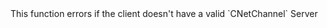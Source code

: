 <function name="GetOutSequenceNrAck" parent="CBaseClient" type="classfunc">
	<description>
		<note>
			This function errors if the client doesn't have a valid `CNetChannel`
		</note>
		<added version="0.7"></added>
	</description>
	<realm>Server</realm>
	<rets>
		<ret name="outSequenceNrAck" type="number"></ret>
	</rets>
</function>